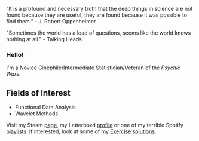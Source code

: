 “It is a profound and necessary truth that the deep things in science are not found because they are useful; they are found because it was possible to find them.” - J. Robert Oppenheimer

"Sometimes the world has a load of questions, seems like the world knows nothing at all." - Talking Heads

### Hello!

I'm a Novice Cinephile/Intermediate Statistician/Veteran of the _Psychic Wars_.
## Fields of Interest
- Functional Data Analysis
- Wavelet Methods

Visit my Steam [page](https://steamcommunity.com/id/Mulatransa/), my Letterboxd [profile](https://letterboxd.com/BolhoMarbecue/) or one of my terrible Spotify [playlists](https://open.spotify.com/playlist/71ZB4MA7wbcEMvuzrSTHpc?si=6435643bf0e84e32). If interested, look at some of my [Exercise solutions](https://github.com/FelipeToledoFerreira/FelipeToledoFerreira/blob/main/Solutions/Solutions.md).
